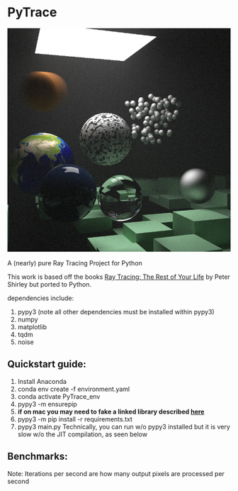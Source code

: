 # PyTrace

![image2](./references/final_scene.png)

A (nearly) pure Ray Tracing Project for Python

This work is based off the books [Ray Tracing: The Rest of Your Life](https://github.com/RayTracing/raytracingtherestofyourlife) by Peter Shirley but ported to Python. 

dependencies include: 
1. pypy3 (note all other dependencies must be installed within pypy3)
2. numpy 
3. matplotlib
4. tqdm
5. noise

## Quickstart guide: 
1. Install Anaconda
2. conda env create -f environment.yaml
3. conda activate PyTrace_env
4. pypy3 -m ensurepip
5. **if on mac you may need to fake a linked library described [here](https://bitbucket.org/pypy/pypy/issues/2942/unable-to-install-numpy-with-pypy3-on)**
6. pypy3 -m pip install -r requirements.txt
7. pypy3 main.py 
Technically, you can run w/o pypy3 installed but it is very slow w/o the JIT compilation, as seen below 

## Benchmarks: 
Note: Iterations per second are how many output pixels are processed per second 
 
